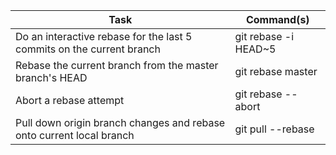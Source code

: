 Task | Command(s)
--- | ---
Do an interactive rebase for the last 5 commits on the current branch | git rebase -i HEAD~5
Rebase the current branch from the master branch's HEAD | git rebase master
Abort a rebase attempt | git rebase --abort
Pull down origin branch changes and rebase onto current local branch | git pull --rebase